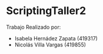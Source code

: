 # ScriptingTaller2

Trabajo Realizado por:

- Isabela Hernádez Zapata (419317)
- Nicolás Villa Vargas (419855)
